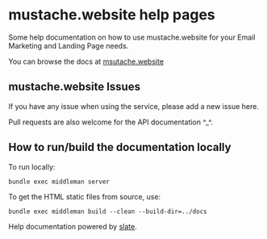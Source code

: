 # mustache.website help pages

Some help documentation on how to use mustache.website for your Email Marketing and Landing Page needs. 

You can browse the docs at [msutache.website](https://mustache.website/help/index.html)

## mustache.website Issues

If you have any issue when using the service, please add a new issue here.

Pull requests are also welcome for the API documentation ^_^.


## How to run/build the documentation locally

To run locally:

`bundle exec middleman server`

To get the HTML static files from source, use:

`bundle exec middleman build --clean --build-dir=../docs`

Help documentation powered by [slate](https://github.com/lord/slate).
